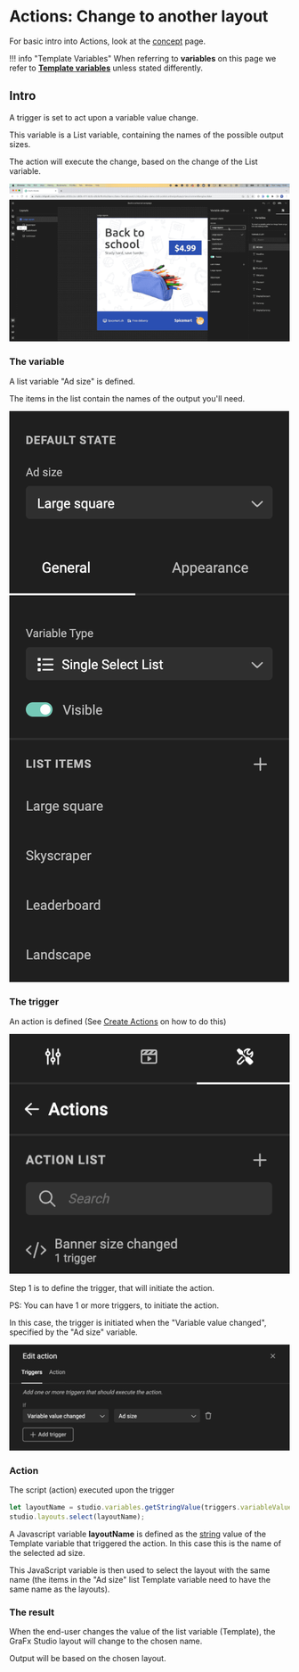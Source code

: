 # Actions: Change to another layout

For basic intro into Actions, look at the [concept](/GraFx-Studio/concepts/actions/) page.

!!! info "Template Variables"
	When referring to **variables** on this page we refer to **[Template variables](/GraFx-Studio/concepts/variables/#template-variables)** unless stated differently.

## Intro

A trigger is set to act upon a variable value change.

This variable is a List variable, containing the names of the possible output sizes.

The action will execute the change, based on the change of the List variable.

![Movie](changelayout.gif)

### The variable

A list variable "Ad size" is defined.

The items in the list contain the names of the output you'll need.

![screenshot](listvariable.png)

### The trigger

An action is defined (See [Create Actions](/GraFx-Studio/guides/actions/create/) on how to do this)

![screenshot](action-definition.png)

Step 1 is to define the trigger, that will initiate the action.

PS: You can have 1 or more triggers, to initiate the action.

In this case, the trigger is initiated when the "Variable value changed", specified by the "Ad size" variable.

![screenshot](trigger.png)

### Action

The script (action) executed upon the trigger

``` js
let layoutName = studio.variables.getStringValue(triggers.variableValueChanged);
studio.layouts.select(layoutName);
```

A Javascript variable **layoutName** is defined as the [string](https://www.w3schools.com/js/js_strings.asp) value of the Template variable that triggered the action. In this case this is the name of the selected ad size.

This JavaScript variable is then used to select the layout with the same name (the items in the "Ad size" list Template variable need to have the same name as the layouts).

### The result

When the end-user changes the value of the list variable (Template), the GraFx Studio layout will change to the chosen name.

Output will be based on the chosen layout.
